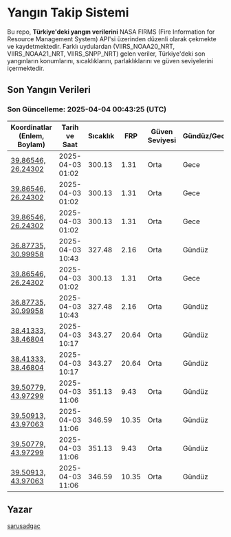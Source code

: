 # Yangın Takip Sistemi

Bu repo, **Türkiye'deki yangın verilerini** NASA FIRMS (Fire Information for Resource Management System) API'si üzerinden düzenli olarak çekmekte ve kaydetmektedir. Farklı uydulardan (VIIRS_NOAA20_NRT, VIIRS_NOAA21_NRT, VIIRS_SNPP_NRT) gelen veriler, Türkiye'deki son yangınların konumlarını, sıcaklıklarını, parlaklıklarını ve güven seviyelerini içermektedir.

## Son Yangın Verileri
### Son Güncelleme: 2025-04-04 00:43:25 (UTC)

| Koordinatlar (Enlem, Boylam) | Tarih ve Saat | Sıcaklık | FRP | Güven Seviyesi | Gündüz/Gece |
|-----------------------------|----------------|----------|-----|----------------|-------------|
| [39.86546, 26.24302](https://www.google.com/maps?q=39.86546,26.24302) | 2025-04-03 01:02 | 300.13 | 1.31 | Orta | Gece |
| [39.86546, 26.24302](https://www.google.com/maps?q=39.86546,26.24302) | 2025-04-03 01:02 | 300.13 | 1.31 | Orta | Gece |
| [39.86546, 26.24302](https://www.google.com/maps?q=39.86546,26.24302) | 2025-04-03 01:02 | 300.13 | 1.31 | Orta | Gece |
| [36.87735, 30.99958](https://www.google.com/maps?q=36.87735,30.99958) | 2025-04-03 10:43 | 327.48 | 2.16 | Orta | Gündüz |
| [39.86546, 26.24302](https://www.google.com/maps?q=39.86546,26.24302) | 2025-04-03 01:02 | 300.13 | 1.31 | Orta | Gece |
| [36.87735, 30.99958](https://www.google.com/maps?q=36.87735,30.99958) | 2025-04-03 10:43 | 327.48 | 2.16 | Orta | Gündüz |
| [38.41333, 38.46804](https://www.google.com/maps?q=38.41333,38.46804) | 2025-04-03 10:17 | 343.27 | 20.64 | Orta | Gündüz |
| [38.41333, 38.46804](https://www.google.com/maps?q=38.41333,38.46804) | 2025-04-03 10:17 | 343.27 | 20.64 | Orta | Gündüz |
| [39.50779, 43.97299](https://www.google.com/maps?q=39.50779,43.97299) | 2025-04-03 11:06 | 351.13 | 9.43 | Orta | Gündüz |
| [39.50913, 43.97063](https://www.google.com/maps?q=39.50913,43.97063) | 2025-04-03 11:06 | 346.59 | 10.35 | Orta | Gündüz |
| [39.50779, 43.97299](https://www.google.com/maps?q=39.50779,43.97299) | 2025-04-03 11:06 | 351.13 | 9.43 | Orta | Gündüz |
| [39.50913, 43.97063](https://www.google.com/maps?q=39.50913,43.97063) | 2025-04-03 11:06 | 346.59 | 10.35 | Orta | Gündüz |

## Yazar

[sarusadgac](https://x.com/sarusadgac)
